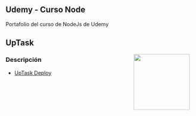 ## Udemy - Curso Node
Portafolio del curso de NodeJs de Udemy

## UpTask

<img src="https://www.redotheweb.com/images/nodejs-mysql.png" align="right" height="150" width="150" hspace="10">
<div style="text-align: justify;">

### Descripción

						
 
 - [UpTask Deploy](https://www.redotheweb.com/images/nodejs-mysql.png) 
 
</div>
